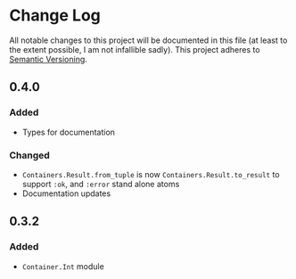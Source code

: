 # Change Log

All notable changes to this project will be documented in this file (at least to the extent possible, I am not infallible sadly).
This project adheres to [Semantic Versioning](http://semver.org/).

## 0.4.0

### Added

- Types for documentation

### Changed

- `Containers.Result.from_tuple` is now `Containers.Result.to_result` to support `:ok`, and `:error` stand alone atoms
- Documentation updates

## 0.3.2

### Added

- `Container.Int` module
